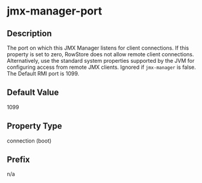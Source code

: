 # jmx-manager-port

## Description

The port on which this JMX Manager listens for client connections. If this property is set to zero, RowStore does not allow remote client connections. Alternatively, use the standard system properties supported by the JVM for configuring access from remote JMX clients. Ignored if `jmx-manager` is false. The Default RMI port is 1099.

## Default Value

1099

## Property Type

connection (boot)

## Prefix

n/a
